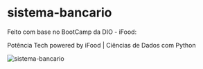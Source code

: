 # sistema-bancario

<p>Feito com base no BootCamp da DIO - iFood:</p>
<p>Potência Tech powered by iFood | Ciências de Dados com Python</p>

![sistema-bancario](https://github.com/C0nanT/sistema-bancario/assets/113317279/33a9a452-e84d-429d-a428-53e8ef46f963)
